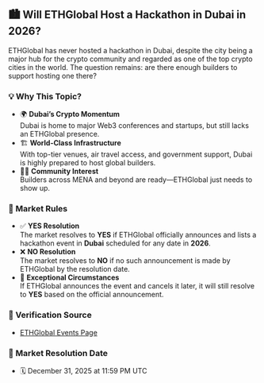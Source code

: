 ## 🏙️ Will ETHGlobal Host a Hackathon in Dubai in 2026?

ETHGlobal has never hosted a hackathon in Dubai, despite the city being a major hub for the crypto community and regarded as one of the top crypto cities in the world. The question remains: are there enough builders to support hosting one there?

### 💡 Why This Topic?
- 🌍 **Dubai’s Crypto Momentum**  
  Dubai is home to major Web3 conferences and startups, but still lacks an ETHGlobal presence.
- 🏗️ **World-Class Infrastructure**  
  With top-tier venues, air travel access, and government support, Dubai is highly prepared to host global builders.
- 🧑‍💻 **Community Interest**  
  Builders across MENA and beyond are ready—ETHGlobal just needs to show up.

### 📜 Market Rules
- ✅ **YES Resolution**  
  The market resolves to **YES** if ETHGlobal officially announces and lists a hackathon event in **Dubai** scheduled for any date in **2026**.
- ❌ **NO Resolution**  
  The market resolves to **NO** if no such announcement is made by ETHGlobal by the resolution date.
- 🔄 **Exceptional Circumstances**  
  If ETHGlobal announces the event and cancels it later, it will still resolve to **YES** based on the official announcement.

### 🔗 Verification Source
- [ETHGlobal Events Page](https://ethglobal.com/events)

### 📅 Market Resolution Date
- 🗓️ December 31, 2025 at 11:59 PM UTC
